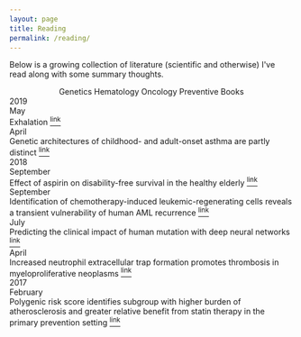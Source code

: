 ```yaml
---
layout: page
title: Reading
permalink: /reading/
---
```


<!-- Include JQUERY stuff (I don't really get all this) -->
<!--<script src="https://ajax.googleapis.com/ajax/libs/jquery/1.6.2/jquery.min.js"></script>
<script type="text/javascript" src="https://cdnjs.cloudflare.com/ajax/libs/jquery-easing/1.3/jquery.easing.min.js"></script>
<script type='text/javascript' src="https://cdnjs.cloudflare.com/ajax/libs/jquery-throttle-debounce/1.1/jquery.ba-throttle-debounce.min.js"></script>-->
<script type="text/javascript" src="/static/js/layout.js"></script>
<script type="text/javascript" src="/static/js/common.js"></script>
<script type="text/javascript"
    src="https://cdnjs.cloudflare.com/ajax/libs/mathjax/2.7.1/MathJax.js?config=TeX-AMS-MML_HTMLorMML">
</script>

<body onload="start()">
<p>Below is a growing collection of literature (scientific and otherwise) I've read along with some summary thoughts.</p>

<center>
	<div class="showmore" id="showgeneticspapers" style="display:inline-block;">Genetics</div> 
  <div class="showmore" id="showhematologypapers" style="display:inline-block;">Hematology</div>
  <div class="showmore" id="showoncologypapers" style="display:inline-block;">Oncology</div>
  <div class="showmore" id="showpreventivepapers" style="display:inline-block;">Preventive</div>
  <div class="showmore" id="showbookpapers" style="display:inline-block;">Books</div>
</center>
<!-- <div id="sparse-ntm" style="display:none;"> -->

<div class="container">
  <div id="timeline">
    
  <div class="tyear">2019</div>

  <div id="bookpapers" class="timelineitem">
      <div class="tdate">May</div>
      <div class="ttitle" onClick="showDetails('exhalation')">
        Exhalation
        <a href="https://amzn.to/2VsW37H">
          <sup class="tlink">link</sup>
        </a>
      </div>
      <div id="exhalation" style="display:none;">
        <div class="tauthor">Ted Chiang</div>
        <div class="tcontent">
          <div class="timg_border"><img class="timage" src="/assets/papers/exhalation.jpg"></div>
        </div>
          <div class="tdesc">
            <p>
              Ted Chiang is a remarkable author who has lately earned wide recognition for his small collection of science fiction stories. His prior work, <a href="https://amzn.to/2HppjZ8">Stories of Your Life and Others</a>, led to the production of <i>Arrival</i>. This book contains 9 short stories varying from 3 pages in length to over 100, telling the tales of old and new societies grappling with harsh realities of humanity, technology, and free will. Stories such as "The Merchant and the Alchemist's Gate" and "The Lifecycle of Software Objects" already have the potential to be adapted into film.
            </p>
            <p>
              Perhaps the most interesting aspect of Chiang's writing is that it so often bucks the trend of science fiction writing. While he explores the themes of artificial intelligence and time travel, his stories are often set in ancient societies, giving his tales a flavor of fables; it is through this technique that he is able to dive more deeply into the humanity of his stories without getting distracted from the shiny settings of the future that so many other scifi writers indulge in. Though some of his stories are Black Mirror dark, others are less so and perhaps a little more optimistic. This new book comes with tremendously high recommendations. 9.5/10 from me.
            </p>
          </div>
        </div>
      </div>

  <div id="geneticspapers" class="timelineitem">
      <div class="tdate">April</div>
      <div class="ttitle" onClick="showDetails('genetic_asthma')">
        Genetic architectures of childhood- and adult-onset asthma are partly distinct
        <a href="/download/201904_genetic_asthma.pdf">
          <sup class="tlink">link</sup>
        </a>
      </div>
      <div id="genetic_asthma" style="display:none;">
        <div class="tauthor">Manuel A.R. Ferreira, Riddhima Mathur, Judith M. Vonk, Agnieszka Szwajda, Ben Brumpton, Raquel Granell, Bronwyn K. Brew, Vilhelmina Ullemar, Yi Lu, Yunxuan Jiang, 23andMe Research Team, eQTLGen Consortium, BIOS Consortium, Patrik K.E. Magnusson, Robert Karlsson, David A. Hinds, Lavinia Paternoster, Gerard H. Koppelman, Catarina Almqvist</div>
        <div class="taffiliation">American journal of human genetics</div>
        <div class="tcontent">
          <div class="timg_border"><img class="timage" src="/assets/papers/genetic_asthma_panel.png"></div>
        </div>
          <div class="tdesc">
            <p>
              <i>Ferreira, et. al</i> conducted a large genetic study using genetic data from the UK Biobank to determine the genetic architectures of childhood and adult-onset asthma, and found that genetic architectures were partly similar and partly distinct. They used BOLT-REML as their primary tool for conducting heritability and genetic correlation analyses, and furthermore conducted two genome-wide association studies, finding some overlap in significant hits between COA and AOA and identifying a set of new variants that had not been characterized before for asthma.
            </p>
          </div>
        </div>
      </div>

  <div class="tyear">2018</div>
  
  <div id="preventivepapers" class="timelineitem">
      <div class="tdate">September</div>
      <div class="ttitle" onClick="showDetails('aspirin')">
        Effect of aspirin on disability-free survival in the healthy elderly
        <a href="/download/201809_aspirin_elderly.pdf">
          <sup class="tlink">link</sup>
        </a>
      </div>
      <div id="aspirin" style="display:none;">
        <div class="tauthor">J.J. McNeil, R.L. Woods, M.R. Nelson, C.M. Reid, B. Kirpach, R. Wolfe, E. Storey, R.C. Shah, J.E. Lockery, A.M. Tonkin, A.B. Newman, J.D. Williamson, K.L. Margolis, M.E. Ernst, W.P. Abhayaratna, N. Stocks, S.M. Fitzgerald, S.G. Orchard, R.E. Trevaks, L.J. Beilin, G.A. Donnan, P. Gibbs, C.I. Johnston, J. Ryan, B. Radziszewska, R. Grimm, and A.M. Murray, for the ASPREE Investigator Group</div>
        <div class="taffiliation">New England journal of medicine</div>
        <div class="tcontent">
          <div class="timg_border"><img class="timage" src="/assets/papers/aspirin_panel.png"></div>
        </div>
          <div class="tdesc">
            <p>
              <i>McNeil, et. al.</i> demonstrated over a 5-year span that low-dose aspirin therapy in healthy seniors did not prolong disability free survival, and led to a statistically significant increase in major hemorrhagic events. The cohort that was recruited included 19,114 persons, roughly half of which were randomized to receive 100 mg aspirin qday, and the other half of which received placebo. The trial was terminated at a median of 4.7 years of follow-up. There were 21.5 events per 1000 person-years in the aspirin group, compared to 21.2 events per 1000 person-years in the placebo group. Events were defined as death, dementia, or persistent physical disability. Limitations of this particular trial include a relatively short duration of intervention and a relatively old cohort of patients. Importantly, some participants had been regularly taking low-dose aspirin prior to the trial; the results of the paper did not stratify for these people, and it remains to be determined how the conclusion of this paper will contribute to the question of whether healthy elderly patients who had been using aspirin for primary prevention should continue or discontinue its use. Also notable was that the population in question was predominantly white.
            </p>
            <p>
              The authors of this study also released an accompanying study (<a href="/download/201809_aspirin_cancer.pdf">paper</a>) which showed, surprisingly, that the group of patients treated with aspirin had a statisically significant increase in the likelihood of cancer-related deaths, but not of deaths secondary to major hemorrhage. However, the aspirin group did experience a significantly higher rate of major hemorrhage events; these two points indicate that the hemorrhages did not overall contribute to an increase in the number of deaths.
            </p>
          </div>
        </div>
      </div>

  <div id="oncologypapers" class="timelineitem">
      <div class="tdate">September</div>
      <div class="ttitle" onClick="showDetails('aml_recurrence')">
        Identification of chemotherapy-induced leukemic-regenerating cells reveals a transient vulnerability of human AML recurrence
        <a href="/download/201809_recurrence_AML_vulnerability.pdf">
          <sup class="tlink">link</sup>
        </a>
      </div>
      <div id="aml_recurrence" style="display:none;">
        <div class="tauthor">Allison L. Boyd, Lili Aslostovar, Jennifer Reid, Wendy Ye, Borko Tanasijevic, Deanna P. Porras, Zoya Shapovalova, Mohammed Almakadi, Ronan Foley, Brian Leber, Anargyros Xenocostas, Mickie Bhatia</div>
        <div class="taffiliation">Cancer cell</div>
        <div class="tcontent">
          <div class="timg_border"><img class="timage" src="/assets/papers/aml_recurrence_panel.png"></div>
        </div>
          <div class="tdesc">
            <p>
              <i>Boyd, et. al.</i> demonstrate that, contrary to pre-existing theories, there does not exist a pool of leukemic stem cells (LSCs) that is resistant to chemotherapy, and that LSCs are equally susceptible to Ara-C as more downstream leukemic cells. Furthermore, they show that cytoreductive chemotherapy fuels accelerated leukemic regeneration to rates that exceed leukemic generation pre-chemotherapy. By the time the cancer has relapsed, leukemia-initiating cells and progenitor pools have already recovered. The authors took leukemia-regenerating cells (LRCs) post-chemotherapy and compared their gene expression signatures to that of untreated leukemic stem cells, and identified a set of uniquely upregulated genes that could be targeted with currently existing drugs. Treatment of the leukemia in xenografts with Ara-C alongside one of these drugs either completely wiped out the leukemia or delayed relapse significantly. Notably, the authors also found through their experimentation that leukemic regeneration cannot be modeled *in vitro*, suggesting an important role for the bone marrow microenvironment in leukemic regeneration. Finally, the authors describe a gene, SLC2A2, which acts as a reliable way to stratify patients based on disease remission vs. persistance/relapse.
            </p>
          </div>
        </div>
      </div>

  <div id="geneticspapers" class="timelineitem">
      <div class="tdate">July</div>
      <div class="ttitle" onClick="showDetails('primateai')">
        Predicting the clinical impact of human mutation with deep neural networks
        <a href="/download/201807_primateai.pdf">
          <sup class="tlink">link</sup>
        </a>
      </div>
      <div id="primateai" style="display:none;">
        <div class="tauthor">Laksshman Sundaram, Hong Gao, Samskruthi Reddy Padigepati, Jeremy F. McRae, Yanjun Li, Jack A. Kosmicki, Nondas Fritzilas, Jörg Hakenberg, Anindita Dutta, John Shon, Jinbo Xu, Serafim Batzloglou, Xiaolin Li, Kyle Kai-How Farh</div>
        <div class="taffiliation">Nature genetics</div>
        <div class="tcontent">
          <div class="timg_border"><img class="timage" src="/assets/papers/primateai_panel.png"></div>
        </div>
          <div class="tdesc">
            <p>
              <i>Sundaram, et. al.</i> published a deep neural network trained on a set of hundreds of thousands of common variants using a small population of 6 non-human primate species, and demonstrated that their new tool is powerful at classifying benign and pathogenic variants in humans. Notably, PrimateAI is unbiased compared to prior pathogenicity classifiers as it does not take human-classified ClinVar variants as input. PrimateAI also incorporates a secondary structure prediction model and solvent accessibility prediction model which takes as input a variant and its surrounding 102 amino acid sequence.
            </p>
          </div>
        </div>
      </div>

  <div id="hematologypapers" class="timelineitem">
      <div class="tdate">April</div>
      <div class="ttitle" onClick="showDetails('nets')">
        Increased neutrophil extracellular trap formation promotes thrombosis in myeloproliferative neoplasms
        <a href="/download/201804_nets_mpn_thrombosis.pdf">
          <sup class="tlink">link</sup>
        </a>
      </div>
      <div id="nets" style="display:none;">
        <div class="tauthor">Ofir Wolach, Rob S. Sellar, Kimberly Martinod, Deya Cherpokova, Marie McConkey, Ryan J. Chappell, Alexander J. Silver, Dylan Adams, Cecilia A. Castellano, Rebekka K. Schneider, Robert F. Padera, Daniel J. DeAngelo, Martha Wadleigh, David P. Steensma, Ilene Galinsky, Richard M. Stone, Giulio Genovese, Steven A. McCarroll, Bozenna Iliadou1, Christina Hultman1, Donna Neuberg, Ann Mullally, Denisa D. Wagner, Benjamin L. Ebert</div>
        <div class="taffiliation">Science translational medicine</div>
        <div class="tcontent">
          <div class="timg_border"><img class="timage" src="/assets/papers/net_panel.png"></div>
        </div>
          <div class="tdesc">
            <p>
              I made a presentation for my pediatric hematology rotation describing this paper in detail. The presentation can be found <a href="/download/201804_netosis_presentation.pdf">here</a>. Please note that there are several slides from the beginning of this slide deck that have been redacted for patient confidentiality.
            </p>
          </div>
        </div>
      </div>

  <div class="tyear">2017</div>

  <div id="geneticspapers" class="timelineitem">
      <div class="tdate">February</div>
      <div class="ttitle" onClick="showDetails('prs_cards')">
        Polygenic risk score identifies subgroup with higher burden of atherosclerosis and greater relative benefit from statin therapy in the primary prevention setting
        <a href="/download/201702_prs_cardiovascular.pdf">
          <sup class="tlink">link</sup>
        </a>
      </div>
      <div id="prs_cards" style="display:none;">
        <div class="tauthor">Pradeep Natarajan, Robin Young, Nathan O. Stitziel, Sandosh Padmanabhan, Usman Baber, Roxana Mehran, Samantha Sartori, Valentin Fuster, Dermot F. Reilly, Adam Butterworth, Daniel J. Rader, Ian Ford, Naveed Sattar, Sekar Kathiresan</div>
        <div class="taffiliation">Circulation</div>
        <div class="tcontent">
          <div class="timg_border"><img class="timage" src="/assets/papers/prs_cards_panel.png"></div>
        </div>
          <div class="tdesc">
            <p>
              <i>Natarajan, et. al.</i> describe developing a polygenic risk score from 57 SNPs which predicted additional benefit from statin therapy. This study demonstrated several important points. 1) Statins confer a greater risk reduction in those patients at high genetic risk, determined by the polygenic risk score. Interestingly this group does not on average have higher LDL levels compared to lower genetic risk subgroups. 2) Asymptomatic individuals with no history of coronary heart disease have higher burden of subclinical atherosclerosis with higher PRS. The PRS only incorporates common genetic variation but is not validated in patients with familial hypercholesterolemia.
            </p>
          </div>
        </div>
      </div>


  </div>


<script>
function start() {
	var show_genetics_papers = true;
  $("#showgeneticspapers").click(function() {
    if(!show_genetics_papers) {
      $('[id=geneticspapers]').each(function() {
      	$('[id=geneticspapers]').slideDown('fast', function() {
      		$("#showgeneticspapers").css('border', '2px solid #777');
          $("#showgeneticspapers").css('color', '#777');
      	})
      });
      show_genetics_papers = true;
    } else {
      $('[id=geneticspapers]').each(function() {
      	$('[id=geneticspapers]').slideUp('fast', function() {
      		$("#showgeneticspapers").css('border', '2px solid #CCC');
          $("#showgeneticspapers").css('color', '#CCC');
      	})
      });
      show_genetics_papers = false;
    }
  });

    var show_hematology_papers = true;
  $("#showhematologypapers").click(function() {
    if(!show_hematology_papers) {
      $('[id=hematologypapers]').each(function() {
        $('[id=hematologypapers]').slideDown('fast', function() {
          $("#showhematologypapers").css('border', '2px solid #777');
          $("#showhematologypapers").css('color', '#777');
        })
      });
      show_hematology_papers = true;
    } else {
      $('[id=hematologypapers]').each(function() {
        $('[id=hematologypapers]').slideUp('fast', function() {
          $("#showhematologypapers").css('border', '2px solid #CCC');
          $("#showhematologypapers").css('color', '#CCC');
        })
      });
      show_hematology_papers = false;
    }
  });

    var show_oncology_papers = true;
  $("#showoncologypapers").click(function() {
    if(!show_oncology_papers) {
      $('[id=oncologypapers]').each(function() {
        $('[id=oncologypapers]').slideDown('fast', function() {
          $("#showoncologypapers").css('border', '2px solid #777');
          $("#showoncologypapers").css('color', '#777');
        })
      });
      show_oncology_papers = true;
    } else {
      $('[id=oncologypapers]').each(function() {
        $('[id=oncologypapers]').slideUp('fast', function() {
          $("#showoncologypapers").css('border', '2px solid #CCC');
          $("#showoncologypapers").css('color', '#CCC');
        })
      });
      show_oncology_papers = false;
    }
  });

  	var show_preventive_papers = true;
  $("#showpreventivepapers").click(function() {
    if(!show_preventive_papers) {
      $('[id=preventivepapers]').each(function() {
      	$('[id=preventivepapers]').slideDown('fast', function() {
      		$("#showpreventivepapers").css('border', '2px solid #777');
          $("#showpreventivepapers").css('color', '#777');
      	})
      });
      show_preventive_papers = true;
    } else {
      $('[id=preventivepapers]').each(function() {
      	$('[id=preventivepapers]').slideUp('fast', function() {
      		$("#showpreventivepapers").css('border', '2px solid #CCC');
          $("#showpreventivepapers").css('color', '#CCC');
      	})
      });
      show_preventive_papers = false;
    }
  });

    var show_book_papers = true;
  $("#showbookpapers").click(function() {
    if(!show_book_papers) {
      $('[id=bookpapers]').each(function() {
        $('[id=bookpapers]').slideDown('fast', function() {
          $("#showbookpapers").css('border', '2px solid #777');
          $("#showbookpapers").css('color', '#777');
        })
      });
      show_book_papers = true;
    } else {
      $('[id=bookpapers]').each(function() {
        $('[id=bookpapers]').slideUp('fast', function() {
          $("#showbookpapers").css('border', '2px solid #CCC');
          $("#showbookpapers").css('color', '#CCC');
        })
      });
      show_book_papers = false;
    }
  });


}

</script>

<script type="text/javascript">

function showDetails(name) {
    $('#' + name).toggle(); 
}

// $(function(){
//   $('#ttitle').click(function(){
//      $('#xor_details').toggle(); 
//   });
// });
</script>